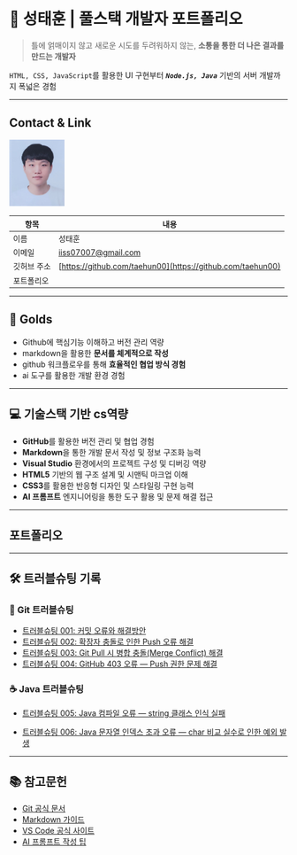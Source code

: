 # 🚀 성태훈 | 풀스택 개발자 포트폴리오

> 틀에 얽매이지 않고 새로운 시도를 두려워하지 않는, 
> **소통을 통한 더 나은 결과를 만드는 개발자**

`HTML, CSS, JavaScript`를 활용한 UI 구현부터 ***`Node.js, Java`*** 기반의 서버 개발까지 폭넓은 경험


---
## Contact & Link
<!--![프로필](./track001_github/me.png) -->
<img src = "./track001_github/taehun.png" alt = "프로필" width = "100">

| 항목       | 내용 |
|------------|------|
| 이름       | 성태훈 |
| 이메일     | iiss07007@gmail.com |
| 깃허브 주소 | [https://github.com/taehun00](https://github.com/taehun00) |
| 포트폴리오 |  |

---

## 🎯 Golds
- Github에 핵심기능 이해하고 버전 관리 역량
- markdown을 활용한 **문서를 체계적으로 작성**
- github 워크플로우를 통해 **효율적인 협업 방식 경험**
- ai 도구를 활용한 개발 환경 경험

---

## 💻 기술스택 기반 cs역량

- **GitHub**를 활용한 버전 관리 및 협업 경험  
- **Markdown**을 통한 개발 문서 작성 및 정보 구조화 능력  
- **Visual Studio** 환경에서의 프로젝트 구성 및 디버깅 역량  
- **HTML5** 기반의 웹 구조 설계 및 시맨틱 마크업 이해  
- **CSS3**를 활용한 반응형 디자인 및 스타일링 구현 능력  
- **AI 프롬프트** 엔지니어링을 통한 도구 활용 및 문제 해결 접근

---

## 포트폴리오

---

## 🛠️ 트러블슈팅 기록

### 🧩 Git 트러블슈팅

- [트러블슈팅 001: 커밋 오류와 해결방안](./track001_github/troubleshooting001.md)
- [트러블슈팅 002: 확장자 충돌로 인한 Push 오류 해결](./track001_github/troubleshooting002.md)
- [트러블슈팅 003: Git Pull 시 병합 충돌(Merge Conflict) 해결](./track001_github/troubleshooting003.md)
- [트러블슈팅 004: GitHub 403 오류 — Push 권한 문제 해결](./track001_github/troubleshooting004.md)


### ☕ Java 트러블슈팅

- [트러블슈팅 005: Java 컴파일 오류 — string 클래스 인식 실패](./track003_java/java_trouble/troubleshooting001.md)

- [트러블슈팅 006: Java 문자열 인덱스 초과 오류 — char 비교 실수로 인한 예외 발생](./track003_java/java_trouble/troubleshooting002.md)


---

## 📚 참고문헌

- [Git 공식 문서](https://git-scm.com/doc)  
- [Markdown 가이드](https://www.markdownguide.org/basic-syntax/)  
- [VS Code 공식 사이트](https://code.visualstudio.com/)  
- [AI 프롬프트 작성 팁](https://learn.microsoft.com/en-us/azure/ai-services/openai/how-to/prompt-engineering)